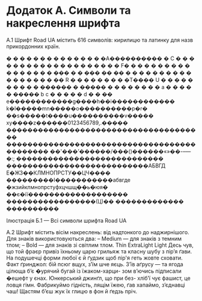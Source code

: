# Додаток А. Cимволи та накреслення шрифта

А.1 Шрифт Road UA містить 616 символів: кирилицю та латинку для назв прикордонних країн.

 � � � � � � � � � � � � � � �A���������� � C � � � � � � � � � � � � � � � � � � � � F� � � � � � � � � � � � � � � � � ��� � � ��� �� �� � � � � � � � � � � � � � � � � � �� R � � � � � � � � �T���� U � � � � � � � � � � ������ � ����� � � � � � � � � a � � � � � ����� b c � � � � � d � � �� e������������g����h��i������������ k�l�����mn�����o����������p�r� ��s�����t����u����������v����� xy����z������0123456789,.����� �������������������������������������� �������������������������������������������� ��'���’������/���()������«»��-–—�:; ���������������������������� ���������������������������АБВГД Е�ЖЗ��КЛМНОПРСТУ��ЦЧ���� ���������І�����������абвгде �жзийклмнопрстуфхцчшщ��ь�юя� ��є�ії������������������� �����������������(Ц)�� �������������
����������


																																																																																																																																																																																																																																																																																																																																																																																																																																																																																																																																																																																																																																								

Ілюcтрація Б.1 — Всі символи шрифта Road UA


А.2 Шрифт містить вісім накреслень: від надтонкого до наджирнішого. Для знаків використовуються два:
– Medium — для знаків з темним тлом;
– Bold — для знаків зі світлим тлом.
Thin
ExtraLight
Light
Десь чув, що той фраєр привіз їхньому царю грильяж та класну шубу з пір’я ґави.
На подушечці форми любої
є й ґудзик щоб пір'я геть жовте сховати.
Факт ґринджол: бій псюг вщух, з’їм шче яєць.
З’їв аґрусу — та ягода цілюща б’є
�урячий бугай із їжаком-харци- зом в’ючись підписали �ешефт
у єнах.
Юнкерський джинґл, що при без- хліб’ї чує фашист, це ловця гімн.
Фабрикуймо гідність, лящім їжею, ґав хапаймо, з’єднавці чаш!
Щастям б’єш жук їх глицю в фон й ґедзь пріч.